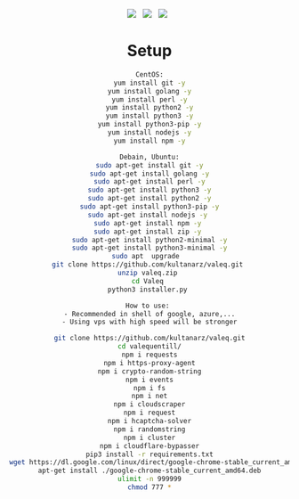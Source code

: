 <div align=center>
 

<p>
 <img src="https://img.shields.io/github/stars/hoaan1995/ZxCDDoS?color=%23DF0067&style=for-the-badge"/> &nbsp;
 <img src="https://img.shields.io/github/forks/hoaan1995/ZxCDDoS?color=%239999FF&style=for-the-badge"/> &nbsp;
 <img src="https://img.shields.io/github/license/hoaan1995/ZxCDDoS?color=%23E8E8E8&style=for-the-badge"/> &nbsp;
 
</p>




# Setup
```sh
CentOS:
yum install git -y
yum install golang -y
yum install perl -y
yum install python2 -y
yum install python3 -y
yum install python3-pip -y
yum install nodejs -y
yum install npm -y

Debain, Ubuntu:
sudo apt-get install git -y
sudo apt-get install golang -y
sudo apt-get install perl -y
sudo apt-get install python3 -y
sudo apt-get install python2 -y
sudo apt-get install python3-pip -y
sudo apt-get install nodejs -y 
sudo apt-get install npm -y 
sudo apt-get install zip -y 
sudo apt-get install python2-minimal -y
sudo apt-get install python3-minimal -y
sudo apt  upgrade  
git clone https://github.com/kultanarz/valeq.git 
unzip valeq.zip 
cd Valeq 
python3 installer.py 

How to use: 
- Recommended in shell of google, azure,...
- Using vps with high speed will be stronger

git clone https://github.com/kultanarz/valeq.git
cd valequentill/
npm i requests
npm i https-proxy-agent
npm i crypto-random-string
npm i events
npm i fs
npm i net
npm i cloudscraper
npm i request
npm i hcaptcha-solver
npm i randomstring
npm i cluster
npm i cloudflare-bypasser
pip3 install -r requirements.txt
wget https://dl.google.com/linux/direct/google-chrome-stable_current_amd64.deb
apt-get install ./google-chrome-stable_current_amd64.deb
ulimit -n 999999
chmod 777 *
```


